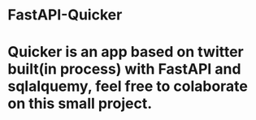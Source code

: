 # FastAPI-Quicker
# Quicker is an app based on twitter built(in process) with FastAPI and sqlalquemy, feel free to colaborate on this small project.

